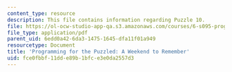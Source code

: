 ```yaml
---
content_type: resource
description: This file contains information regarding Puzzle 10.
file: https://ol-ocw-studio-app-qa.s3.amazonaws.com/courses/6-s095-programming-for-the-puzzled-january-iap-2018/fce0fbbf11dde89b1bfce3e0da2557d3_MIT6_S095IAP18_Puzzle_10.pdf
file_type: application/pdf
parent_uid: 6edd0a42-6da3-1475-1645-dfa11f01a949
resourcetype: Document
title: 'Programming for the Puzzled: A Weekend to Remember'
uid: fce0fbbf-11dd-e89b-1bfc-e3e0da2557d3
---
```

